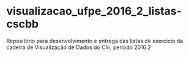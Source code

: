 # visualizacao_ufpe_2016_2_listas-cscbb
Repositório para desenvolvimento e entrega das listas de exercício da cadeira de Visualização de Dados do CIn, período 2016.2
